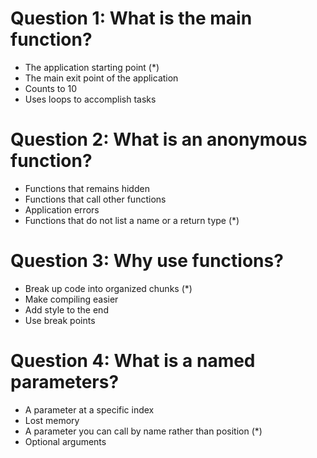 # Question 1: What is the main function?
- The application starting point (*)
- The main exit point of the application
- Counts to 10
- Uses loops to accomplish tasks

# Question 2: What is an anonymous function?
- Functions that remains hidden
- Functions that call other functions
- Application errors
- Functions that do not list a name or a return type (*)

# Question 3: Why use functions?
- Break up code into organized chunks (*)
- Make compiling easier
- Add style to the end
- Use break points

# Question 4: What is a named parameters?
- A parameter at a specific index
- Lost memory
- A parameter you can call by name rather than position (*)
- Optional arguments